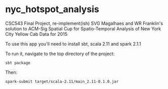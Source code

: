 # nyc_hotspot_analysis
CSC543 Final Project, re-implement(ish) SVG Magalhaes and WR Franklin's solution to ACM-Sig Spatial Cup for Spatio-Temporal Analysis of New York City Yellow Cab Data for 2015

To use this app you'll need to install sbt, scala 2.11 and spark 2.1.1

To run it, navigate to the top directory of the project: 
```
sbt package
```
Then:
```
spark-submit target/scala-2.11/main_2.11-0.1.0.jar
```
